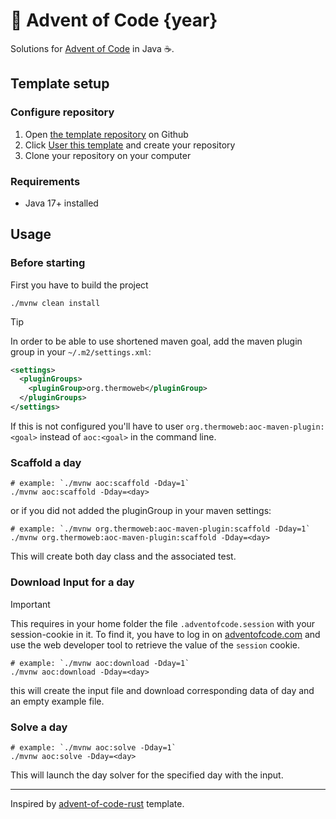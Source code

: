 # 🎄 Advent of Code {year}
Solutions for [Advent of Code](https://adventofcode.com/) in Java ☕.
## Template setup
### Configure repository
1. Open [the template repository](https://github.com/thermoweb/aoc-java-template) on Github
2. Click [User this template](https://github.com/thermoweb/aoc-java-template/generate) and create your repository
3. Clone your repository on your computer

### Requirements
- Java 17+ installed

## Usage
### Before starting
First you have to build the project
```shell
./mvnw clean install
```

> [!TIP]
> In order to be able to use shortened maven goal, add the maven plugin group in your `~/.m2/settings.xml`:
> ```xml
> <settings>
>   <pluginGroups>
>     <pluginGroup>org.thermoweb</pluginGroup>
>   </pluginGroups>
> </settings>
> ```
> If this is not configured you'll have to user `org.thermoweb:aoc-maven-plugin:<goal>` instead of `aoc:<goal>` in the command line.

### Scaffold a day
```shell
# example: `./mvnw aoc:scaffold -Dday=1`
./mvnw aoc:scaffold -Dday=<day>
```
or if you did not added the pluginGroup in your maven settings:
```shell
# example: `./mvnw org.thermoweb:aoc-maven-plugin:scaffold -Dday=1`
./mvnw org.thermoweb:aoc-maven-plugin:scaffold -Dday=<day>
```

This will create both day class and the associated test.

### Download Input for a day

> [!IMPORTANT]
> This requires in your home folder the file `.adventofcode.session` with your session-cookie in it.
> To find it, you have to log in on [adventofcode.com](https://adventofcode.com) and use the web developer tool to retrieve the value of the `session` cookie.

```shell
# example: `./mvnw aoc:download -Dday=1`
./mvnw aoc:download -Dday=<day>
```

this will create the input file and download corresponding data of day and an empty example file.

### Solve a day
```shell
# example: `./mvnw aoc:solve -Dday=1`
./mvnw aoc:solve -Dday=<day>
```
This will launch the day solver for the specified day with the input. 

---

Inspired by [advent-of-code-rust](https://github.com/fspoettel/advent-of-code-rust) template.